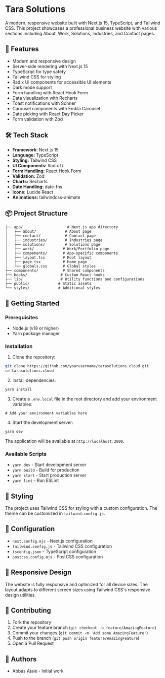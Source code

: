 # Tara Solutions

A modern, responsive website built with Next.js 15, TypeScript, and Tailwind CSS. This project showcases a professional business website with various sections including About, Work, Solutions, Industries, and Contact pages.

## 🚀 Features

- Modern and responsive design
- Server-side rendering with Next.js 15
- TypeScript for type safety
- Tailwind CSS for styling
- Radix UI components for accessible UI elements
- Dark mode support
- Form handling with React Hook Form
- Data visualization with Recharts
- Toast notifications with Sonner
- Carousel components with Embla Carousel
- Date picking with React Day Picker
- Form validation with Zod

## 🛠️ Tech Stack

- **Framework:** Next.js 15
- **Language:** TypeScript
- **Styling:** Tailwind CSS
- **UI Components:** Radix UI
- **Form Handling:** React Hook Form
- **Validation:** Zod
- **Charts:** Recharts
- **Date Handling:** date-fns
- **Icons:** Lucide React
- **Animations:** tailwindcss-animate

## 📦 Project Structure

```
├── app/                    # Next.js app directory
│   ├── about/             # About page
│   ├── contact/           # Contact page
│   ├── industries/        # Industries page
│   ├── solutions/         # Solutions page
│   ├── work/             # Work/Portfolio page
│   ├── components/       # App-specific components
│   ├── layout.tsx        # Root layout
│   ├── page.tsx          # Home page
│   └── globals.css       # Global styles
├── components/           # Shared components
├── hooks/               # Custom React hooks
├── lib/                 # Utility functions and configurations
├── public/             # Static assets
└── styles/             # Additional styles
```

## 🚀 Getting Started

### Prerequisites

- Node.js (v18 or higher)
- Yarn package manager

### Installation

1. Clone the repository:
```bash
git clone https://github.com/yourusername/tarasolutions.cloud.git
cd tarasolutions.cloud
```

2. Install dependencies:
```bash
yarn install
```

3. Create a `.env.local` file in the root directory and add your environment variables:
```env
# Add your environment variables here
```

4. Start the development server:
```bash
yarn dev
```

The application will be available at `http://localhost:3000`.

### Available Scripts

- `yarn dev` - Start development server
- `yarn build` - Build for production
- `yarn start` - Start production server
- `yarn lint` - Run ESLint

## 🎨 Styling

The project uses Tailwind CSS for styling with a custom configuration. The theme can be customized in `tailwind.config.js`.

## 🔧 Configuration

- `next.config.mjs` - Next.js configuration
- `tailwind.config.js` - Tailwind CSS configuration
- `tsconfig.json` - TypeScript configuration
- `postcss.config.mjs` - PostCSS configuration

## 📱 Responsive Design

The website is fully responsive and optimized for all device sizes. The layout adapts to different screen sizes using Tailwind CSS's responsive design utilities.

## 🤝 Contributing

1. Fork the repository
2. Create your feature branch (`git checkout -b feature/AmazingFeature`)
3. Commit your changes (`git commit -m 'Add some AmazingFeature'`)
4. Push to the branch (`git push origin feature/AmazingFeature`)
5. Open a Pull Request


## 👥 Authors

- Abbas Ataie - Initial work
